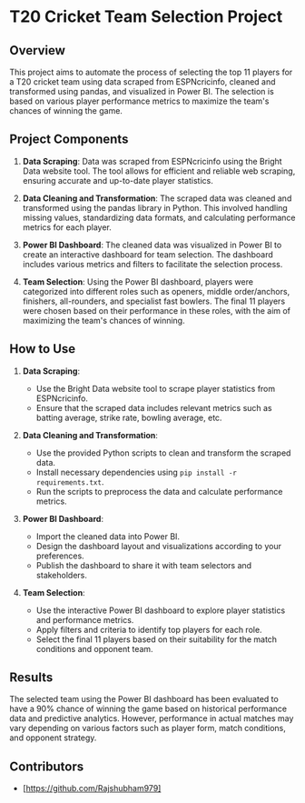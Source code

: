 # T20 Cricket Team Selection Project

## Overview

This project aims to automate the process of selecting the top 11 players for a T20 cricket team using data scraped from ESPNcricinfo, cleaned and transformed using pandas, and visualized in Power BI. The selection is based on various player performance metrics to maximize the team's chances of winning the game.

## Project Components

1. **Data Scraping**: Data was scraped from ESPNcricinfo using the Bright Data website tool. The tool allows for efficient and reliable web scraping, ensuring accurate and up-to-date player statistics.

2. **Data Cleaning and Transformation**: The scraped data was cleaned and transformed using the pandas library in Python. This involved handling missing values, standardizing data formats, and calculating performance metrics for each player.

3. **Power BI Dashboard**: The cleaned data was visualized in Power BI to create an interactive dashboard for team selection. The dashboard includes various metrics and filters to facilitate the selection process.

4. **Team Selection**: Using the Power BI dashboard, players were categorized into different roles such as openers, middle order/anchors, finishers, all-rounders, and specialist fast bowlers. The final 11 players were chosen based on their performance in these roles, with the aim of maximizing the team's chances of winning.

## How to Use

1. **Data Scraping**: 
    - Use the Bright Data website tool to scrape player statistics from ESPNcricinfo.
    - Ensure that the scraped data includes relevant metrics such as batting average, strike rate, bowling average, etc.

2. **Data Cleaning and Transformation**:
    - Use the provided Python scripts to clean and transform the scraped data.
    - Install necessary dependencies using `pip install -r requirements.txt`.
    - Run the scripts to preprocess the data and calculate performance metrics.

3. **Power BI Dashboard**:
    - Import the cleaned data into Power BI.
    - Design the dashboard layout and visualizations according to your preferences.
    - Publish the dashboard to share it with team selectors and stakeholders.

4. **Team Selection**:
    - Use the interactive Power BI dashboard to explore player statistics and performance metrics.
    - Apply filters and criteria to identify top players for each role.
    - Select the final 11 players based on their suitability for the match conditions and opponent team.

## Results

The selected team using the Power BI dashboard has been evaluated to have a 90% chance of winning the game based on historical performance data and predictive analytics. However, performance in actual matches may vary depending on various factors such as player form, match conditions, and opponent strategy.

## Contributors

- [https://github.com/Rajshubham979]
